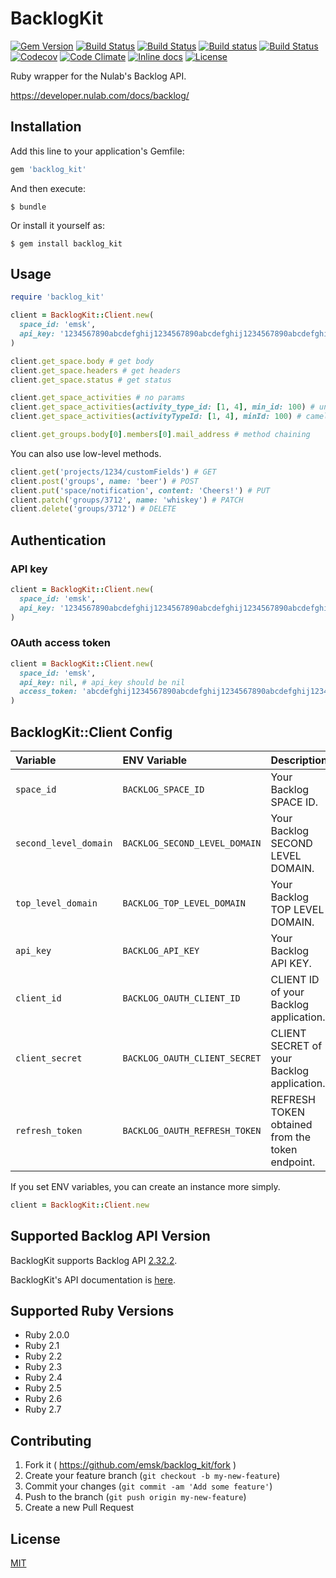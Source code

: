 # BacklogKit

[![Gem Version](https://badge.fury.io/rb/backlog_kit.svg)](https://badge.fury.io/rb/backlog_kit)
[![Build Status](https://github.com/emsk/backlog_kit/actions/workflows/build.yml/badge.svg)](https://github.com/emsk/backlog_kit/actions/workflows/build.yml)
[![Build Status](https://travis-ci.org/emsk/backlog_kit.svg?branch=main)](https://travis-ci.org/emsk/backlog_kit)
[![Build status](https://ci.appveyor.com/api/projects/status/no4jqaoimctfsejj?svg=true)](https://ci.appveyor.com/project/emsk/backlog-kit)
[![Build Status](https://dev.azure.com/emsk/backlog_kit/_apis/build/status/emsk.backlog_kit?branchName=main)](https://dev.azure.com/emsk/backlog_kit/_build/latest?definitionId=1&branchName=main)
[![Codecov](https://codecov.io/gh/emsk/backlog_kit/branch/main/graph/badge.svg)](https://codecov.io/gh/emsk/backlog_kit)
[![Code Climate](https://codeclimate.com/github/emsk/backlog_kit/badges/gpa.svg)](https://codeclimate.com/github/emsk/backlog_kit)
[![Inline docs](https://inch-ci.org/github/emsk/backlog_kit.svg?branch=main)](https://inch-ci.org/github/emsk/backlog_kit)
[![License](https://img.shields.io/badge/license-MIT-blue.svg)](LICENSE)

Ruby wrapper for the Nulab's Backlog API.

https://developer.nulab.com/docs/backlog/

## Installation

Add this line to your application's Gemfile:

```ruby
gem 'backlog_kit'
```

And then execute:

    $ bundle

Or install it yourself as:

    $ gem install backlog_kit

## Usage

```ruby
require 'backlog_kit'

client = BacklogKit::Client.new(
  space_id: 'emsk',
  api_key: '1234567890abcdefghij1234567890abcdefghij1234567890abcdefghij1234'
)

client.get_space.body # get body
client.get_space.headers # get headers
client.get_space.status # get status

client.get_space_activities # no params
client.get_space_activities(activity_type_id: [1, 4], min_id: 100) # underscored key
client.get_space_activities(activityTypeId: [1, 4], minId: 100) # camelized key

client.get_groups.body[0].members[0].mail_address # method chaining
```

You can also use low-level methods.

```ruby
client.get('projects/1234/customFields') # GET
client.post('groups', name: 'beer') # POST
client.put('space/notification', content: 'Cheers!') # PUT
client.patch('groups/3712', name: 'whiskey') # PATCH
client.delete('groups/3712') # DELETE
```

## Authentication

### API key

```ruby
client = BacklogKit::Client.new(
  space_id: 'emsk',
  api_key: '1234567890abcdefghij1234567890abcdefghij1234567890abcdefghij1234'
)
```

### OAuth access token

```ruby
client = BacklogKit::Client.new(
  space_id: 'emsk',
  api_key: nil, # api_key should be nil
  access_token: 'abcdefghij1234567890abcdefghij1234567890abcdefghij1234567890abcd'
)
```

## BacklogKit::Client Config

| Variable | ENV Variable | Description | Default |
| :------- | :----------- | :---------- | :------ |
| `space_id` | `BACKLOG_SPACE_ID` | Your Backlog SPACE ID. ||
| `second_level_domain` | `BACKLOG_SECOND_LEVEL_DOMAIN` | Your Backlog SECOND LEVEL DOMAIN. | `backlog` |
| `top_level_domain` | `BACKLOG_TOP_LEVEL_DOMAIN` | Your Backlog TOP LEVEL DOMAIN. | `com` |
| `api_key` | `BACKLOG_API_KEY` | Your Backlog API KEY. ||
| `client_id` | `BACKLOG_OAUTH_CLIENT_ID` | CLIENT ID of your Backlog application. ||
| `client_secret` | `BACKLOG_OAUTH_CLIENT_SECRET` | CLIENT SECRET of your Backlog application. ||
| `refresh_token` | `BACKLOG_OAUTH_REFRESH_TOKEN` | REFRESH TOKEN obtained from the token endpoint. ||

If you set ENV variables, you can create an instance more simply.

```ruby
client = BacklogKit::Client.new
```

## Supported Backlog API Version

BacklogKit supports Backlog API [2.32.2](https://developer.nulab.com/docs/backlog/changes/#2-32-2-2018-12-18).

BacklogKit's API documentation is [here](https://www.rubydoc.info/gems/backlog_kit).

## Supported Ruby Versions

* Ruby 2.0.0
* Ruby 2.1
* Ruby 2.2
* Ruby 2.3
* Ruby 2.4
* Ruby 2.5
* Ruby 2.6
* Ruby 2.7

## Contributing

1. Fork it ( https://github.com/emsk/backlog_kit/fork )
2. Create your feature branch (`git checkout -b my-new-feature`)
3. Commit your changes (`git commit -am 'Add some feature'`)
4. Push to the branch (`git push origin my-new-feature`)
5. Create a new Pull Request

## License

[MIT](LICENSE)
